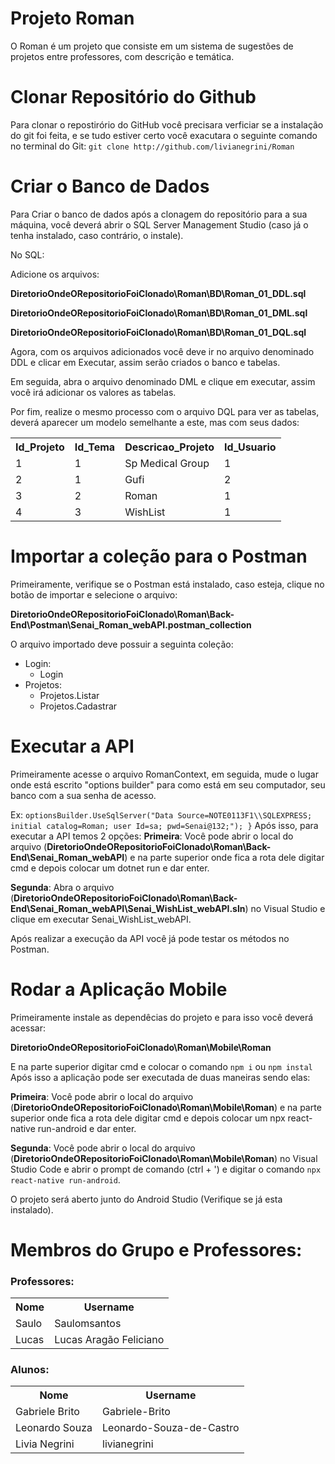 # Projeto Roman
O Roman é um projeto que consiste em um sistema de sugestões de projetos entre professores, com descrição e temática.

# Clonar Repositório do Github
Para clonar o repostirório do GitHub você precisara verficiar se a instalação do git foi feita, e se tudo estiver certo você exacutara o seguinte comando no terminal do Git:
`git clone http://github.com/livianegrini/Roman`

# Criar o Banco de Dados
Para Criar o banco de dados após a clonagem do repositório para a sua máquina, você deverá abrir o SQL Server Management Studio (caso já o tenha instalado, caso contrário, o instale).

No SQL:

Adicione os arquivos:

__DiretorioOndeORepositorioFoiClonado\Roman\BD\Roman_01_DDL.sql__

__DiretorioOndeORepositorioFoiClonado\Roman\BD\Roman_01_DML.sql__

__DiretorioOndeORepositorioFoiClonado\Roman\BD\Roman_01_DQL.sql__

Agora, com os arquivos adicionados você deve ir no arquivo denominado DDL e clicar em Executar, assim serão criados o banco e tabelas.

Em seguida, abra o arquivo denominado DML e clique em executar, assim você irá adicionar os valores as tabelas.

Por fim, realize o mesmo processo com o arquivo DQL para ver as tabelas, deverá aparecer um modelo semelhante a este, mas com seus dados:

<table>
<tr>
  <th>Id_Projeto</th>
  <th>Id_Tema</th>
  <th>Descricao_Projeto</th>
  <th>Id_Usuario</th>
</tr>
<tr>
  <td>1</td>
  <td>1</td>
  <td>Sp Medical Group</td>
  <td>1</td>
</tr>
  <tr>
  <td>2</td>
  <td>1</td>
  <td>Gufi</td>
  <td>2</td>
</tr>
  <tr>
  <td>3</td>
  <td>2</td>
  <td>Roman</td>
  <td>1</td>
</tr>
  <tr>
  <td>4</td>
  <td>3</td>
  <td>WishList</td>
  <td>1</td>
</tr>
</table>

# Importar a coleção para o Postman
Primeiramente, verifique se o Postman está instalado, caso esteja, clique no botão de importar e selecione o arquivo:

__DiretorioOndeORepositorioFoiClonado\Roman\Back-End\Postman\Senai_Roman_webAPI.postman_collection__

O arquivo importado deve possuir a seguinta coleção:
*	Login:
    *	Login
*	Projetos:
    *	Projetos.Listar
    *	Projetos.Cadastrar

# Executar a API
Primeiramente acesse o arquivo RomanContext, em seguida, mude o lugar onde está escrito "options builder" para como está em seu computador, seu banco com a sua senha de acesso.

Ex: `optionsBuilder.UseSqlServer("Data Source=NOTE0113F1\\SQLEXPRESS; initial catalog=Roman; user Id=sa; pwd=Senai@132;"); }`
Após isso, para executar a API temos 2 opções:
__Primeira__: Você pode abrir o local do arquivo (__DiretorioOndeORepositorioFoiClonado\Roman\Back-End\Senai_Roman_webAPI__) e na parte superior onde fica a rota dele digitar cmd e depois colocar um dotnet run e dar enter.

__Segunda__: Abra o arquivo (__DiretorioOndeORepositorioFoiClonado\Roman\Back-End\Senai_Roman_webAPI\Senai_WishList_webAPI.sln__) no Visual Studio e clique em executar Senai_WishList_webAPI.

Após realizar a execução da API você já pode testar os métodos no Postman.

# Rodar a Aplicação Mobile

Primeiramente instale as dependêcias do projeto e para isso você deverá acessar:

__DiretorioOndeORepositorioFoiClonado\Roman\Mobile\Roman__

E na parte superior digitar cmd e colocar o comando `npm i` ou `npm instal`
Após isso a aplicação pode ser executada de duas maneiras sendo elas:

__Primeira__: Você pode abrir o local do arquivo (__DiretorioOndeORepositorioFoiClonado\Roman\Mobile\Roman__) e na parte superior onde fica a rota dele digitar cmd e depois colocar um npx react-native run-android e dar enter.

__Segunda__: Você pode abrir o local do arquivo (__DiretorioOndeORepositorioFoiClonado\Roman\Mobile\Roman__) no Visual Studio Code e abrir o prompt de comando (ctrl + ') e digitar o comando `npx react-native run-android`.

O projeto será aberto junto do Android Studio (Verifique se já esta instalado).

# Membros do Grupo e Professores:
### Professores:


<table>
<tr>
  <th>Nome</th>
  <th>Username</th>
</tr>
<tr>
  <td>Saulo</td>
  <td>Saulomsantos</td>
</tr>
<tr>
  <td>Lucas</td>
  <td>Lucas Aragão Feliciano</td>
</tr>
</table>


### Alunos:

<table>
<tr>
  <th>Nome</th>
  <th>Username</th>
</tr>
<tr>
  <td>Gabriele Brito</td>
  <td>Gabriele-Brito</td>
</tr>
<tr>
  <td>Leonardo Souza</td>
  <td>Leonardo-Souza-de-Castro</td>
</tr>
<tr>
  <td>Livia Negrini</td>
  <td>livianegrini</td>
</tr>
</table>
